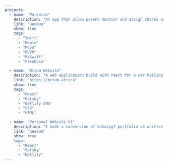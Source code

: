 ```yaml
---
projects:
  - name: "Parentio"
    description: "An app that allow parent monitor and assign chores around the house"
    link: "ueueue"
    show: true
    tags:
      - "Swift"
      - "Realm"
      - "Moya"
      - "MVVM"
      - "RxSwift"
      - "Firebase"

  - name: "Brium Website"
    description: "A web application build with react for a car hailing company in Abuja, Nigeria. It's also important to state that I also did the UI designs using Figma"
    link: "https://brium.africa"
    show: true
    tags:
      - "React"
      - "Gatsby"
      - "Netlify CMS"
      - "CSS"
      - "HTML"

  - name: "Personal Website V1"
    description: "I made a conversion of bchaing7 portfolio v3 written with jekylls to Gatsby"
    link: "ueueue"
    show: true
    tags:
      - "React"
      - "Gatsby"
      - "Netlify"
---
```

